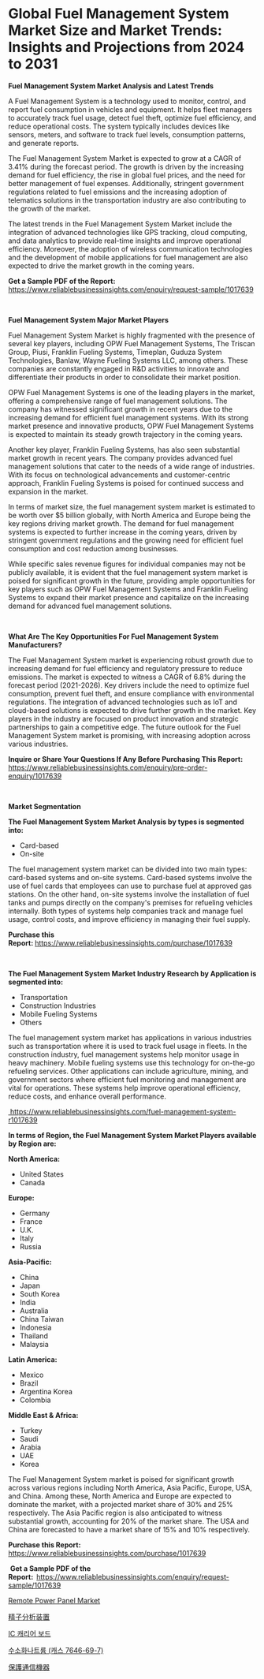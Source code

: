 <p><h1>Global Fuel Management System Market Size and Market Trends: Insights and Projections from 2024 to 2031</h1></p><p><strong>Fuel Management System Market Analysis and Latest Trends</strong></p>
<p><p>A Fuel Management System is a technology used to monitor, control, and report fuel consumption in vehicles and equipment. It helps fleet managers to accurately track fuel usage, detect fuel theft, optimize fuel efficiency, and reduce operational costs. The system typically includes devices like sensors, meters, and software to track fuel levels, consumption patterns, and generate reports.</p><p>The Fuel Management System Market is expected to grow at a CAGR of 3.41% during the forecast period. The growth is driven by the increasing demand for fuel efficiency, the rise in global fuel prices, and the need for better management of fuel expenses. Additionally, stringent government regulations related to fuel emissions and the increasing adoption of telematics solutions in the transportation industry are also contributing to the growth of the market.</p><p>The latest trends in the Fuel Management System Market include the integration of advanced technologies like GPS tracking, cloud computing, and data analytics to provide real-time insights and improve operational efficiency. Moreover, the adoption of wireless communication technologies and the development of mobile applications for fuel management are also expected to drive the market growth in the coming years.</p></p>
<p><strong>Get a Sample PDF of the Report:&nbsp;</strong> <a href="https://www.reliablebusinessinsights.com/enquiry/request-sample/1017639">https://www.reliablebusinessinsights.com/enquiry/request-sample/1017639</a></p>
<p>&nbsp;</p>
<p><strong>Fuel Management System Major Market Players</strong></p>
<p><p>Fuel Management System Market is highly fragmented with the presence of several key players, including OPW Fuel Management Systems, The Triscan Group, Piusi, Franklin Fueling Systems, Timeplan, Guduza System Technologies, Banlaw, Wayne Fueling Systems LLC, among others. These companies are constantly engaged in R&D activities to innovate and differentiate their products in order to consolidate their market position.</p><p>OPW Fuel Management Systems is one of the leading players in the market, offering a comprehensive range of fuel management solutions. The company has witnessed significant growth in recent years due to the increasing demand for efficient fuel management systems. With its strong market presence and innovative products, OPW Fuel Management Systems is expected to maintain its steady growth trajectory in the coming years.</p><p>Another key player, Franklin Fueling Systems, has also seen substantial market growth in recent years. The company provides advanced fuel management solutions that cater to the needs of a wide range of industries. With its focus on technological advancements and customer-centric approach, Franklin Fueling Systems is poised for continued success and expansion in the market.</p><p>In terms of market size, the fuel management system market is estimated to be worth over $5 billion globally, with North America and Europe being the key regions driving market growth. The demand for fuel management systems is expected to further increase in the coming years, driven by stringent government regulations and the growing need for efficient fuel consumption and cost reduction among businesses.</p><p>While specific sales revenue figures for individual companies may not be publicly available, it is evident that the fuel management system market is poised for significant growth in the future, providing ample opportunities for key players such as OPW Fuel Management Systems and Franklin Fueling Systems to expand their market presence and capitalize on the increasing demand for advanced fuel management solutions.</p></p>
<p>&nbsp;</p>
<p><strong>What Are The Key Opportunities For Fuel Management System Manufacturers?</strong></p>
<p><p>The Fuel Management System market is experiencing robust growth due to increasing demand for fuel efficiency and regulatory pressure to reduce emissions. The market is expected to witness a CAGR of 6.8% during the forecast period (2021-2026). Key drivers include the need to optimize fuel consumption, prevent fuel theft, and ensure compliance with environmental regulations. The integration of advanced technologies such as IoT and cloud-based solutions is expected to drive further growth in the market. Key players in the industry are focused on product innovation and strategic partnerships to gain a competitive edge. The future outlook for the Fuel Management System market is promising, with increasing adoption across various industries.</p></p>
<p><strong>Inquire or Share Your Questions If Any Before Purchasing This Report:</strong> <a href="https://www.reliablebusinessinsights.com/enquiry/pre-order-enquiry/1017639">https://www.reliablebusinessinsights.com/enquiry/pre-order-enquiry/1017639</a></p>
<p>&nbsp;</p>
<p><strong>Market Segmentation</strong></p>
<p><strong>The Fuel Management System Market Analysis by types is segmented into:</strong></p>
<p><ul><li>Card-based</li><li>On-site</li></ul></p>
<p><p>The fuel management system market can be divided into two main types: card-based systems and on-site systems. Card-based systems involve the use of fuel cards that employees can use to purchase fuel at approved gas stations. On the other hand, on-site systems involve the installation of fuel tanks and pumps directly on the company's premises for refueling vehicles internally. Both types of systems help companies track and manage fuel usage, control costs, and improve efficiency in managing their fuel supply.</p></p>
<p><strong>Purchase this Report:&nbsp;</strong><a href="https://www.reliablebusinessinsights.com/purchase/1017639">https://www.reliablebusinessinsights.com/purchase/1017639</a></p>
<p>&nbsp;</p>
<p><strong>The Fuel Management System Market Industry Research by Application is segmented into:</strong></p>
<p><ul><li>Transportation</li><li>Construction Industries</li><li>Mobile Fueling Systems</li><li>Others</li></ul></p>
<p><p>The fuel management system market has applications in various industries such as transportation where it is used to track fuel usage in fleets. In the construction industry, fuel management systems help monitor usage in heavy machinery. Mobile fueling systems use this technology for on-the-go refueling services. Other applications can include agriculture, mining, and government sectors where efficient fuel monitoring and management are vital for operations. These systems help improve operational efficiency, reduce costs, and enhance overall performance.</p></p>
<p><a href="https://www.reliablebusinessinsights.com/fuel-management-system-r1017639">&nbsp;https://www.reliablebusinessinsights.com/fuel-management-system-r1017639</a></p>
<p><strong>In terms of Region, the Fuel Management System Market Players available by Region are:</strong></p>
<p>
    <p> <strong> North America: </strong>
        <ul>
            <li>United States</li>
            <li>Canada</li>
        </ul>
        </p> 
    <p> <strong> Europe: </strong>
        <ul>
            <li>Germany</li>
            <li>France</li>
            <li>U.K.</li>
            <li>Italy</li>
            <li>Russia</li>
        </ul>
        </p> 
    <p> <strong> Asia-Pacific: </strong>
        <ul>
            <li>China</li>
            <li>Japan</li>
            <li>South Korea</li>
            <li>India</li>
            <li>Australia</li>
            <li>China Taiwan</li>
            <li>Indonesia</li>
            <li>Thailand</li>
            <li>Malaysia</li>
        </ul>
        </p> 
    <p> <strong> Latin America: </strong>
        <ul>
            <li>Mexico</li>
            <li>Brazil</li>
            <li>Argentina Korea</li>
            <li>Colombia</li>
        </ul>
        </p> 
    <p> <strong> Middle East & Africa: </strong>
        <ul>
            <li>Turkey</li>
            <li>Saudi</li>
            <li>Arabia</li>
            <li>UAE</li>
            <li>Korea</li>
        </ul>
    </p>
    </p>
<p><p>The Fuel Management System market is poised for significant growth across various regions including North America, Asia Pacific, Europe, USA, and China. Among these, North America and Europe are expected to dominate the market, with a projected market share of 30% and 25% respectively. The Asia Pacific region is also anticipated to witness substantial growth, accounting for 20% of the market share. The USA and China are forecasted to have a market share of 15% and 10% respectively.</p></p>
<p><strong>Purchase this Report: </strong><a href="https://www.reliablebusinessinsights.com/purchase/1017639">https://www.reliablebusinessinsights.com/purchase/1017639</a></p>
<p>&nbsp;<strong>Get a Sample PDF of the Report:&nbsp;&nbsp;</strong><a href="https://www.reliablebusinessinsights.com/enquiry/request-sample/1017639">https://www.reliablebusinessinsights.com/enquiry/request-sample/1017639</a></p>
<p><strong></strong></p>
<p><p><a href="https://github.com/LibbySpencer2018/Market-Research-Report-List-1/blob/main/remote-power-panel-market.md">Remote Power Panel Market</a></p><p><a href="https://github.com/alyle7648/Market-Research-Report-List-1/blob/main/6780217152157.md">精子分析装置</a></p><p><a href="https://medium.com/@whitneymurphy1982/ic-%EC%BA%90%EB%A6%AC%EC%96%B4-%EB%B3%B4%EB%93%9C-%EC%8B%9C%EC%9E%A5-%EC%A0%90%EC%9C%A0%EC%9C%A8-%EB%B0%8F-%EC%8B%9C%EC%9E%A5-%EB%B6%84%EC%84%9D-%EC%84%B1%EC%9E%A5-%EC%B6%94%EC%84%B8-%EB%B0%8F-2024-2031-%EA%B8%B0%EA%B0%84%EC%97%90-%EB%8C%80%ED%95%9C-%EC%98%88%EC%B8%A1-5ee3e4061133">IC 캐리어 보드</a></p><p><a href="https://github.com/mofijurk071/Market-Research-Report-List-1/blob/main/8960808162047.md">수소화나트륨 (캐스 7646-69-7)</a></p><p><a href="https://github.com/SantosDicki04/Market-Research-Report-List-2/blob/main/5341935152156.md">保護通信機器</a></p></p>